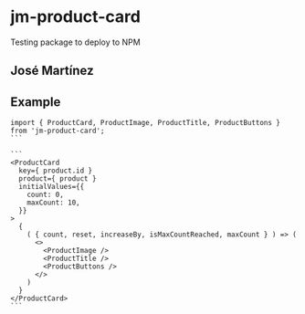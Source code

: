 # jm-product-card

Testing package to deploy to NPM

## José Martínez

## Example
````
import { ProductCard, ProductImage, ProductTitle, ProductButtons } from 'jm-product-card';
```

```
<ProductCard 
  key={ product.id }
  product={ product }
  initialValues={{
    count: 0,
    maxCount: 10,
  }}
>
  {
    ( { count, reset, increaseBy, isMaxCountReached, maxCount } ) => (
      <>
        <ProductImage />
        <ProductTitle />
        <ProductButtons />
      </>
    )
  }
</ProductCard>
```